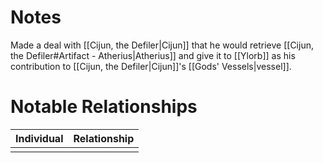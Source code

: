 # Notes
Made a deal with [[Cijun, the Defiler|Cijun]] that he would retrieve [[Cijun, the Defiler#Artifact - Atherius|Atherius]] and give it to [[Ylorb]] as his contribution to [[Cijun, the Defiler|Cijun]]'s [[Gods' Vessels|vessel]]. 


# Notable Relationships
| Individual | Relationship |
| ---------- | ------------ |
|            |              |